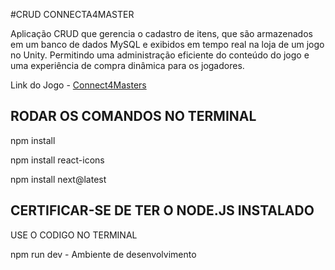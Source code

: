 #CRUD CONNECTA4MASTER

Aplicação CRUD que gerencia o cadastro de itens, que são armazenados em um banco de dados MySQL e exibidos em tempo real na loja de um jogo no Unity. 
Permitindo uma administração eficiente do conteúdo do jogo e uma experiência de compra dinâmica para os jogadores.

Link do Jogo - [Connect4Masters](https://connect4masters.com.br/)

###

## RODAR OS COMANDOS NO TERMINAL

npm install

npm install react-icons

npm install next@latest

## CERTIFICAR-SE DE TER O NODE.JS INSTALADO

USE O CODIGO NO TERMINAL 

npm run dev - Ambiente de desenvolvimento

